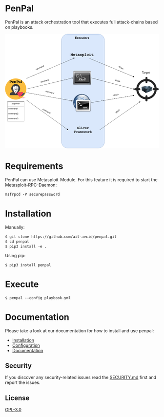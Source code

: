# PenPal

PenPal is an attack orchestration tool that executes full attack-chains based on playbooks.

![PenPal Schema](images/penpal-schema.png "PenPal Schema")

# Requirements

PenPal can use Metasploit-Module. For this feature it is
required to start the Metasploit-RPC-Daemon:

```
msfrpcd -P securepassword
```

# Installation

Manually:

```
$ git clone https://github.com/ait-aecid/penpal.git
$ cd penpal
$ pip3 install -e .
```

Using pip:

```
$ pip3 install penpal
```

# Execute

```
$ penpal --config playbook.yml
```

# Documentation

Please take a look at our documentation for how to install and use penpal:

* [Installation](https://aeciddocs.ait.ac.at/penpal/current/readme_link.html#)
* [Configuration](https://aeciddocs.ait.ac.at/penpal/current/configuration/configuration.html)
* [Documentation](https://aeciddocs.ait.ac.at/penpal)

## Security

If you discover any security-related issues read the [SECURITY.md](/SECURITY.md) first and report the issues.

## License

[GPL-3.0](LICENSE)
